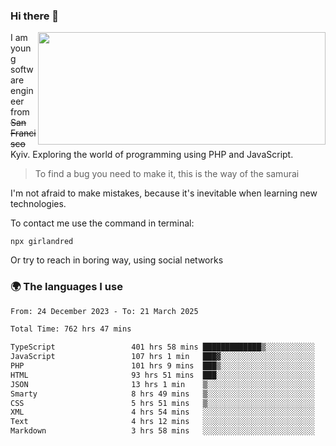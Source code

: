 ### Hi there 👋  

<img align='right' src="https://github-readme-stats.vercel.app/api?username=girlandred&count_private=true&show_icons=true&include_all_commits=true&hide_rank=true&hide_title=true&theme=buefy&card_width=300" width=460 height=180>


I am young software engineer from ~~San Francisco~~ Kyiv. Exploring the world of programming using PHP and JavaScript.


> To find a bug you need to make it, this is the way of the samurai



I'm not afraid to make mistakes, because it's inevitable when learning new technologies.

To contact me use the command in terminal:

```
npx girlandred
```

Or try to reach in boring way, using social networks


### 🌍 The languages I use

<!--START_SECTION:waka-->

```txt
From: 24 December 2023 - To: 21 March 2025

Total Time: 762 hrs 47 mins

TypeScript                 401 hrs 58 mins █████████████▒░░░░░░░░░░░   52.69 %
JavaScript                 107 hrs 1 min   ███▓░░░░░░░░░░░░░░░░░░░░░   14.03 %
PHP                        101 hrs 9 mins  ███▒░░░░░░░░░░░░░░░░░░░░░   13.26 %
HTML                       93 hrs 51 mins  ███░░░░░░░░░░░░░░░░░░░░░░   12.30 %
JSON                       13 hrs 1 min    ▒░░░░░░░░░░░░░░░░░░░░░░░░   01.71 %
Smarty                     8 hrs 49 mins   ▒░░░░░░░░░░░░░░░░░░░░░░░░   01.16 %
CSS                        5 hrs 51 mins   ▒░░░░░░░░░░░░░░░░░░░░░░░░   00.77 %
XML                        4 hrs 54 mins   ░░░░░░░░░░░░░░░░░░░░░░░░░   00.64 %
Text                       4 hrs 12 mins   ░░░░░░░░░░░░░░░░░░░░░░░░░   00.55 %
Markdown                   3 hrs 58 mins   ░░░░░░░░░░░░░░░░░░░░░░░░░   00.52 %
```

<!--END_SECTION:waka-->
